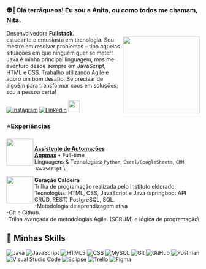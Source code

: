 


### 👽👾Olá terráqueos! Eu sou a Anita, ou como todos me chamam, Nita.
  
Desenvolvedora <strong>Fullstack</strong>.<br>
estudante e entusiasta em tecnologia.
<img src="https://github.com/user-attachments/assets/86e8b2e6-8bfe-4ef0-9c83-fa5392cfff40" min-width="200px" max-width="200px" width="200px" align="right">
Sou mestre em resolver problemas – tipo aquelas situações em que ninguém quer se meter! 
Java é minha principal linguagem, mas me aventuro desde sempre em JavaScript, HTML e CSS.
Trabalho utilizando Agile e adoro um bom desafio. Se precisar de alguém para transformar caos em soluções, sou a pessoa certa!


<p align="left"> 


[![Instagram](https://img.shields.io/badge/Instagram-E4405F?style=for-the-badge&logo=instagram&logoColor=white)](https://www.instagram.com/anitaeverywhere_/)
[![Linkedin](https://img.shields.io/badge/LinkedIn-0077B5?style=for-the-badge&logo=linkedin&logoColor=white)](https://www.linkedin.com/in/anitasampaio-dev-fullstack/)
<a href="mailto:julia.anitasampaio@gmail.com">
<img src="https://media.tenor.com/kXp0f-dmTXAAAAAi/%E6%94%B6%E5%88%B0-%E5%B7%A5%E4%BD%9C.gif" width="30px" />


</p>
<p align="left"> 
  
### ⭐Experiências

<img src="https://github.com/user-attachments/assets/705b9c43-5299-4b06-95b3-7d555a1a4dfe" align="left" width="70px" min-width="70px" max-width="70px">\
**Assistente de Automações** \
[**Appmax**](https://appmax.com.br//) • Full-time \
Linguagens & Tecnologias: `Python`, `Excel/GoogleSheets`, `CRM`, `JavaScript` \
</p>

<p align="left"> 

<img src="https://github.com/user-attachments/assets/bd322093-828f-49de-b213-e7275deeb289" align="left" width="70px" min-width="70px" max-width="70px">

**Geração Caldeira** \
Trilha de programação realizada pelo instituto eldorado. \
Tecnologias: HTML, CSS, JavaScript e Java (springboot API CRUD, REST) PostgreSQL, SQL. \
-Metodologia de aprendizagem ativa\
-Git e Github. \
-Trilha avançada de metodologias Agile. (SCRUM) e lógica de programação\

</p>


## 🚀 Minhas Skills


![Java](https://img.shields.io/badge/-Java-333333?style=flat&logo=Java&logoColor=007396)
![JavaScript](https://img.shields.io/badge/-JavaScript-333333?style=flat&logo=javascript)
![HTML5](https://img.shields.io/badge/-HTML5-333333?style=flat&logo=HTML5)
![CSS](https://img.shields.io/badge/-CSS-333333?style=flat&logo=CSS3&logoColor=1572B6)
![MySQL](https://img.shields.io/badge/-MySQL-333333?style=flat&logo=mysql)
![Git](https://img.shields.io/badge/-Git-333333?style=flat&logo=git)
![GitHub](https://img.shields.io/badge/-GitHub-333333?style=flat&logo=github)
![Postman](https://img.shields.io/badge/-Postman-333333?style=flat&logo=postman)
![Visual Studio Code](https://img.shields.io/badge/-Visual%20Studio%20Code-333333?style=flat&logo=visual-studio-code&logoColor=007ACC)
![Eclipse](https://img.shields.io/badge/-Eclipse-333333?style=flat&logo=eclipse-ide&logoColor=2C2255)
![Trello](https://img.shields.io/badge/-Trello-333333?style=flat&logo=trello&logoColor=007ACC)
![Figma](https://img.shields.io/badge/-Figma-333333?style=flat&logo=figma&logoColor=007ACC)

</p>



